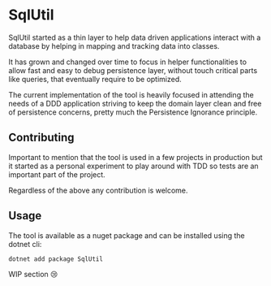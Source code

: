# SqlUtil

SqlUtil started as a thin layer to help data driven applications
interact with a database by helping in mapping and tracking data into classes.

It has grown and changed over time to focus in helper functionalities
to allow fast and easy to debug persistence layer, without touch
critical parts like queries, that eventually require to be optimized.

The current implementation of the tool is heavily focused in attending
the needs of a DDD application striving to keep the domain layer
clean and free of persistence concerns, pretty much the Persistence Ignorance
principle.

## Contributing

Important to mention that the tool is used in a few projects in production
but it started as a personal experiment to play around with TDD so tests
are an important part of the project.

Regardless of the above any contribution is welcome.

## Usage

The tool is available as a nuget package and can be installed using the
dotnet cli:

```bash
dotnet add package SqlUtil
```

WIP section 😢
